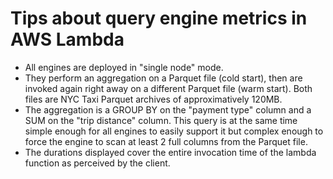 # Tips about query engine metrics in AWS Lambda

- All engines are deployed in "single node" mode.
- They perform an aggregation on a Parquet file (cold start), then are invoked
  again right away on a different Parquet file (warm start). Both files are NYC
  Taxi Parquet archives of approximatively 120MB.
- The aggregation is a GROUP BY on the "payment type" column and a SUM on the
  "trip distance" column. This query is at the same time simple enough for all
  engines to easily support it but complex enough to force the engine to scan at
  least 2 full columns from the Parquet file.
- The durations displayed cover the entire invocation time of the lambda
  function as perceived by the client.
